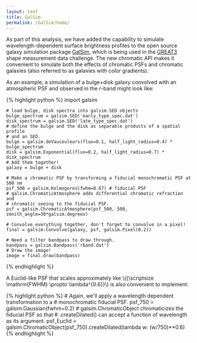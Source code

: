 ```yaml
---
layout: text
title: GalSim
permalink: /GalSim/home/
---
```


As part of this analysis, we have added the capability to simulate wavelength-dependent surface brightness profiles to the open source galaxy simulation package [GalSim](https://github.com/GalSim-developers/GalSim), which is being used in the [GREAT3](http://www.great3challenge.info) shape measurement data challenge.  The new chromatic API makes it convenient to simulate both the effects of chromatic PSFs and chromatic galaxies (also referred to as galaxies with color gradients).

As an example, a simulation of a bulge+disk galaxy convolved with an atmospheric PSF and observed in the _r_-band might look like:

{% highlight python %}
    import galsim

    # load bulge, disk spectra into galsim.SED objects
    bulge_spectrum = galsim.SED('early_type_spec.dat')
    disk_spectrum = galsim.SED('late_type_spec.dat')
    # define the bulge and the disk as separable products of a spatial profile
    # and an SED.
    bulge = galsim.deVaucouleurs(flux=0.1, half_light_radius=0.4) * bulge_spectrum
    disk = galsim.Exponential(flux=0.2, half_light_radius=0.7) * disk_spectrum
    # Add them together!
    galaxy = bulge + disk

    # Make a chromatic PSF by transforming a fiducial monochromatic PSF at 500 nm
    psf_500 = galsim.Kolmogorov(fwhm=0.67) # fiducial PSF
    # galsim.ChromaticAtmosphere adds differential chromatic refraction and
    # chromatic seeing to the fiducial PSF.
    psf = galsim.ChromaticAtmosphere(psf_500, 500, zenith_angle=30*galsim.degrees)

    # Convolve everything together, don't forget to convolve in a pixel!
    final = galsim.Convolve(galaxy, psf, galsim.Pixel(0.2))

    # Need a filter bandpass to draw through.
    bandpass = galsim.Bandpass('rband.dat')
    # Draw the image!
    image = final.draw(bandpass)
{% endhighlight %}

A Euclid-like PSF that scales approximately like \\({\scriptsize \mathrm{FWHM} \propto \lambda^{0.6}}\\) is also convenient to implement:

{% highlight python %}
    # Again, we'll apply a wavelength dependent transformation to a
    # monochromatic fiducial PSF.
    psf_750 = galsim.Gaussian(fwhm=0.2)
    # galsim.ChromaticObject chromaticizes the fiducial PSF so that
    # .createDilated() can accept a function of wavelength as its argument.
    psf_Euclid = galsim.ChromaticObject(psf_750).createDilated(lambda w: (w/750)**0.6)
{% endhighlight %}
